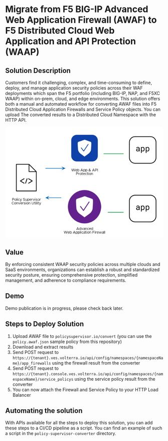 # Migrate from F5 BIG-IP Advanced Web Application Firewall (AWAF) to F5 Distributed Cloud Web Application and API Protection (WAAP)

## Solution Description
Customers find it challenging, complex, and time-consuming to define, deploy, and manage application security policies across their WAF deployments which span the F5 portfolio (including BIG-IP, NAP, and F5XC WAAP) within on-prem, cloud, and edge environments.
This solution offers both a manual and automated workflow for converting AWAF files into F5 Distributed Cloud Application Firewalls and Service Policy objects.
You can upload The converted results to a Distributed Cloud Namespace with the HTTP API.

<img src="architecture.png">

## Value
By enforcing consistent WAAP security policies across multiple clouds and SaaS environments, organizations can establish a robust and standardized security posture, ensuring comprehensive protection, simplified management, and adherence to compliance requirements.

## Demo
Demo publication is in progress, please check back later.
<!--[![Video](https://img.youtube.com/vi/2fRqVYpZOK4/maxresdefault.jpg)](https://www.youtube.com/watch?v=2fRqVYpZOK4&t=519s)-->

## Steps to Deploy Solution
1. Upload AWAF file to `policysupervisor.io/convert` (you can use the `policy.awaf.json` sample policy from this repository)
2. Download and extract results
3. Send POST request to `https://{tenant}.ves.volterra.io/api/config/namespaces/{namespaceName}/app_firewalls` using the firewall result from the converter
4. Send POST request to `https://{tenant}.console.ves.volterra.io/api/config/namespaces/{namespaceName}/service_policys` using the service policy result from the converter
5. You can now attach the Firewall and Service Policy to your HTTP Load Balancer

## Automating the solution
With APIs available for all the steps to deploy this solution, you can add these steps to a CI/CD pipeline as a script.
You can find an example of such a script in the `policy-supervisor-converter` directory.
